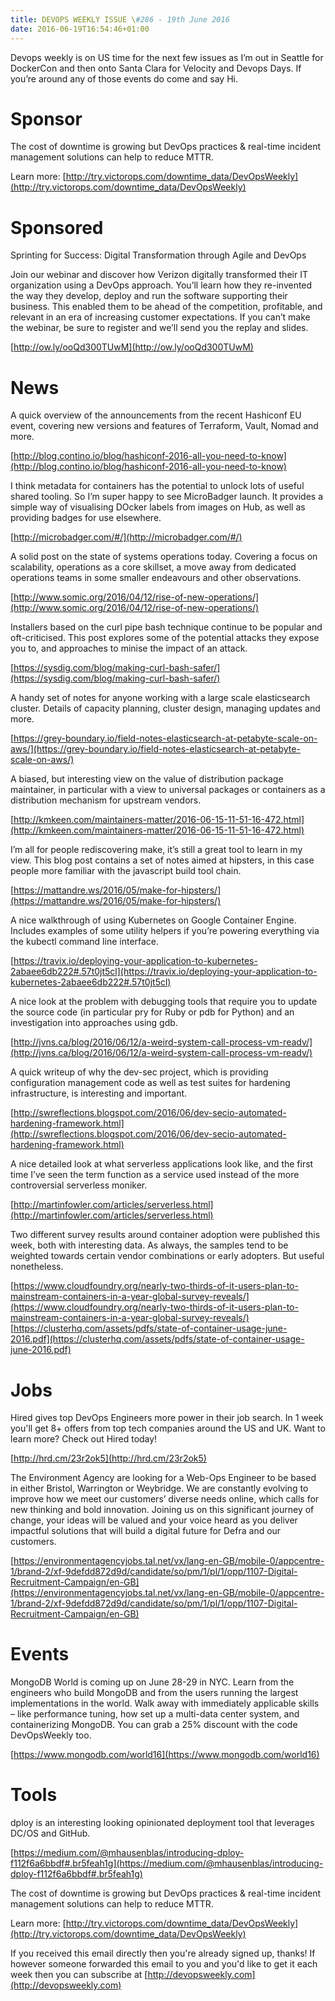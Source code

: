 ```yaml
---
title: DEVOPS WEEKLY ISSUE \#286 - 19th June 2016 
date: 2016-06-19T16:54:46+01:00
---
```


Devops weekly is on US time for the next few issues as I’m out in Seattle for DockerCon and then onto Santa Clara for Velocity and Devops Days. If you’re around any of those events do come and say Hi.


Sponsor
======

The cost of downtime is growing but DevOps practices & real-time incident management solutions can help to reduce MTTR.

Learn more: [http://try.victorops.com/downtime_data/DevOpsWeekly](http://try.victorops.com/downtime_data/DevOpsWeekly)


Sponsored
========

Sprinting for Success: Digital Transformation through Agile and DevOps

Join our webinar and discover how Verizon digitally transformed their IT organization using a DevOps approach. You’ll learn how they re-invented the way they develop, deploy and run the software supporting their business. This enabled them to be ahead of the competition, profitable, and relevant in an era of increasing customer expectations. If you can’t make the webinar, be sure to register and we’ll send you the replay and slides.

[http://ow.ly/ooQd300TUwM](http://ow.ly/ooQd300TUwM)


News
====

A quick overview of the announcements from the recent Hashiconf EU event, covering new versions and features of Terraform, Vault, Nomad and more.

[http://blog.contino.io/blog/hashiconf-2016-all-you-need-to-know](http://blog.contino.io/blog/hashiconf-2016-all-you-need-to-know)


I think metadata for containers has the potential to unlock lots of useful shared tooling. So I’m super happy to see MicroBadger launch. It provides a simple way of visualising DOcker labels from images on Hub, as well as providing badges for use elsewhere.

[http://microbadger.com/#/](http://microbadger.com/#/)


A solid post on the state of systems operations today. Covering a focus on scalability, operations as a core skillset, a move away from dedicated operations teams in some smaller endeavours and other observations.

[http://www.somic.org/2016/04/12/rise-of-new-operations/](http://www.somic.org/2016/04/12/rise-of-new-operations/)


Installers based on the curl pipe bash technique continue to be popular and oft-criticised. This post explores some of the potential attacks they expose you to, and approaches to minise the impact of an attack.

[https://sysdig.com/blog/making-curl-bash-safer/](https://sysdig.com/blog/making-curl-bash-safer/)


A handy set of notes for anyone working with a large scale elasticsearch cluster. Details of capacity planning, cluster design, managing updates and more.

[https://grey-boundary.io/field-notes-elasticsearch-at-petabyte-scale-on-aws/](https://grey-boundary.io/field-notes-elasticsearch-at-petabyte-scale-on-aws/)


A biased, but interesting view on the value of distribution package maintainer, in particular with a view to universal packages or containers as a distribution mechanism for upstream vendors.

[http://kmkeen.com/maintainers-matter/2016-06-15-11-51-16-472.html](http://kmkeen.com/maintainers-matter/2016-06-15-11-51-16-472.html)


I’m all for people rediscovering make, it’s still a great tool to learn in my view. This blog post contains a set of notes aimed at hipsters, in this case people more familiar with the javascript build tool chain.

[https://mattandre.ws/2016/05/make-for-hipsters/](https://mattandre.ws/2016/05/make-for-hipsters/)


A nice walkthrough of using Kubernetes on Google Container Engine. Includes examples of some utility helpers if you’re powering everything via the kubectl command line interface.

[https://travix.io/deploying-your-application-to-kubernetes-2abaee6db222#.57t0jt5cl](https://travix.io/deploying-your-application-to-kubernetes-2abaee6db222#.57t0jt5cl)


A nice look at the problem with debugging tools that require you to update the source code (in particular pry for Ruby or pdb for Python) and an investigation into approaches using gdb.

[http://jvns.ca/blog/2016/06/12/a-weird-system-call-process-vm-readv/](http://jvns.ca/blog/2016/06/12/a-weird-system-call-process-vm-readv/)


A quick writeup of why the dev-sec project, which is providing configuration management code as well as test suites for hardening infrastructure, is interesting and important.

[http://swreflections.blogspot.com/2016/06/dev-secio-automated-hardening-framework.html](http://swreflections.blogspot.com/2016/06/dev-secio-automated-hardening-framework.html)


A nice detailed look at what serverless applications look like, and the first time I’ve seen the term function as a service used instead of the more controversial serverless moniker.

[http://martinfowler.com/articles/serverless.html](http://martinfowler.com/articles/serverless.html)


Two different survey results around container adoption were published this week, both with interesting data. As always, the samples tend to be weighted towards certain vendor combinations or early adopters. But useful nonetheless.

[https://www.cloudfoundry.org/nearly-two-thirds-of-it-users-plan-to-mainstream-containers-in-a-year-global-survey-reveals/](https://www.cloudfoundry.org/nearly-two-thirds-of-it-users-plan-to-mainstream-containers-in-a-year-global-survey-reveals/)
[https://clusterhq.com/assets/pdfs/state-of-container-usage-june-2016.pdf](https://clusterhq.com/assets/pdfs/state-of-container-usage-june-2016.pdf)


Jobs
====

Hired gives top DevOps Engineers more power in their job search. In 1 week you'll get 8+ offers from top tech companies around the US and UK. Want to learn more? Check out Hired today!

[http://hrd.cm/23r2ok5](http://hrd.cm/23r2ok5)


The Environment Agency are looking for a Web-Ops Engineer to be based in either Bristol, Warrington or Weybridge. We are constantly evolving to improve how we meet our customers’ diverse needs online, which calls for new thinking and bold innovation. Joining us on this significant journey of change, your ideas will be valued and your voice heard as you deliver impactful solutions that will build a digital future for Defra and our customers.

[https://environmentagencyjobs.tal.net/vx/lang-en-GB/mobile-0/appcentre-1/brand-2/xf-9defdd872d9d/candidate/so/pm/1/pl/1/opp/1107-Digital-Recruitment-Campaign/en-GB](https://environmentagencyjobs.tal.net/vx/lang-en-GB/mobile-0/appcentre-1/brand-2/xf-9defdd872d9d/candidate/so/pm/1/pl/1/opp/1107-Digital-Recruitment-Campaign/en-GB)


Events
======

MongoDB World is coming up on June 28-29 in NYC. Learn from the engineers who build MongoDB and from the users running the largest implementations in the world. Walk away with immediately applicable skills – like performance tuning, how set up a multi-data center system, and containerizing MongoDB. You can grab a 25% discount with the code DevOpsWeekly too.

[https://www.mongodb.com/world16](https://www.mongodb.com/world16)


Tools
=====

dploy is an interesting looking opinionated deployment tool that leverages DC/OS and GitHub.

[https://medium.com/@mhausenblas/introducing-dploy-f112f6a6bbdf#.br5feah1g](https://medium.com/@mhausenblas/introducing-dploy-f112f6a6bbdf#.br5feah1g)



The cost of downtime is growing but DevOps practices & real-time incident management solutions can help to reduce MTTR.

Learn more: [http://try.victorops.com/downtime_data/DevOpsWeekly](http://try.victorops.com/downtime_data/DevOpsWeekly)


If you received this email directly then you're already signed up, thanks! If however someone forwarded this email to you and you'd like to get it each week then you can subscribe at [http://devopsweekly.com](http://devopsweekly.com)

